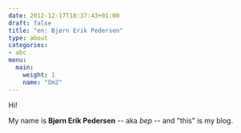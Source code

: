```yaml
---
date: 2012-12-17T18:37:43+01:00
draft: false
title: "en: Bjørn Erik Pedersen"
type: about
categories:
- abc
menu:
  main:
    weight: 1
    name: "Om2"
---
```

Hi!

My name is **Bjørn Erik Pedersen** -- aka *bep* -- and "this" is my blog.
